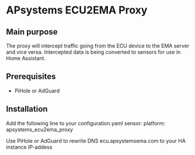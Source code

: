 # APsystems ECU2EMA Proxy
## Main purpose
The proxy will intercept traffic going from the ECU device to the EMA server and vice versa. Intercepted data is being converted to sensors for use in Home Assistant.

## Prerequisites
- PiHole or AdGuard

## Installation
Add the following line to your configuration.yaml
sensor:
  platform: apsystems_ecu2ema_proxy
  
Use PiHole or AdGuard to rewrite DNS ecu.apsystemsema.com to your HA instance IP-addess

